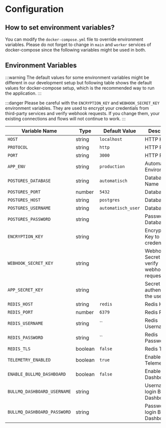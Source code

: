# Configuration

## How to set environment variables?

You can modify the `docker-compose.yml` file to override environment variables. Please do not forget to change in `main` and `worker` services of docker-compose since the following variables might be used in both.

## Environment Variables

:::warning
The default values for some environment variables might be different in our development setup but following table shows the default values for docker-compose setup, which is the recommended way to run the application.
:::

:::danger
Please be careful with the `ENCRYPTION_KEY` and `WEBHOOK_SECRET_KEY` environment variables. They are used to encrypt your credentials from third-party services and verify webhook requests. If you change them, your existing connections and flows will not continue to work.
:::

| Variable Name               | Type    | Default Value      | Description                                   |
| --------------------------- | ------- | ------------------ | --------------------------------------------- |
| `HOST`                      | string  | `localhost`        | HTTP Host                                     |
| `PROTOCOL`                  | string  | `http`             | HTTP Protocol                                 |
| `PORT`                      | string  | `3000`             | HTTP Port                                     |
| `APP_ENV`                   | string  | `production`       | Automatisch Environment                       |
| `POSTGRES_DATABASE`         | string  | `automatisch`      | Database Name                                 |
| `POSTGRES_PORT`             | number  | `5432`             | Database Port                                 |
| `POSTGRES_HOST`             | string  | `postgres`         | Database Host                                 |
| `POSTGRES_USERNAME`         | string  | `automatisch_user` | Database User                                 |
| `POSTGRES_PASSWORD`         | string  |                    | Password of Database User                     |
| `ENCRYPTION_KEY`            | string  |                    | Encryption Key to store credentials           |
| `WEBHOOK_SECRET_KEY`        | string  |                    | Webhook Secret Key to verify webhook requests |
| `APP_SECRET_KEY`            | string  |                    | Secret Key to authenticate the user           |
| `REDIS_HOST`                | string  | `redis`            | Redis Host                                    |
| `REDIS_PORT`                | number  | `6379`             | Redis Port                                    |
| `REDIS_USERNAME`            | string  | ``                 | Redis Username                                |
| `REDIS_PASSWORD`            | string  | ``                 | Redis Password                                |
| `REDIS_TLS`                 | boolean | `false`            | Redis TLS                                     |
| `TELEMETRY_ENABLED`         | boolean | `true`             | Enable/Disable Telemetry                      |
| `ENABLE_BULLMQ_DASHBOARD`   | boolean | `false`            | Enable BullMQ Dashboard                       |
| `BULLMQ_DASHBOARD_USERNAME` | string  |                    | Username to login BullMQ Dashboard            |
| `BULLMQ_DASHBOARD_PASSWORD` | string  |                    | Password to login BullMQ Dashboard            |
